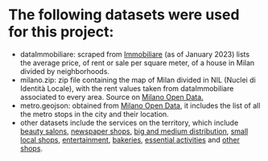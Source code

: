 # The following datasets were used for this project:
- dataImmobiliare: scraped from [Immobiliare](https://www.immobiliare.it/mercato-immobiliare/lombardia/milano/) (as of January 2023) lists the average price, of rent or sale per square meter, of a house in Milan divided by neighborhoods. 
- milano.zip: zip file containing the map of Milan divided in NIL (Nuclei di Identità Locale), with the rent values taken from dataImmobiliare associated to every area. Source on [Milano Open Data.](https://dati.comune.milano.it/dataset/ds964-nil-vigenti-pgt-2030/resource/f5a2ea4b-3d9e-458c-a11f-a3815553db18)
- metro.geojson: obtained from [Milano Open Data](https://dati.comune.milano.it/dataset/ds535_atm-fermate-linee-metropolitane), it includes the list of all the metro stops in the city and their location.
- other datasets include the services on the territory, which include [beauty salons](https://dati.comune.milano.it/dataset/ds62_economia_parrucchieri_estetisti_centri_abbronzatura), [newspaper shops](https://dati.comune.milano.it/dataset/ds57-economia-edicole), [big and medium distribution](https://dati.comune.milano.it/dataset/ds50-economia-media-grande-distribuzione), [small local shops](https://dati.comune.milano.it/dataset/ds49-economia-esercizi-vicinato-sede-fissa), [entertainment](https://dati.comune.milano.it/dataset/ds252-economia-locali-pubblico-spettacolo), [bakeries](https://dati.comune.milano.it/dataset/ds251-economia-panificatori), [essential activities](https://dati.comune.milano.it/dataset/ds58_economia_pubblici_esercizi_in_piano) and [other shops](https://dati.comune.milano.it/dataset/ds59-economia-pubblici-esercizi-fuori-piano).
